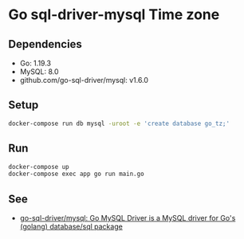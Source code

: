 # Go sql-driver-mysql Time zone

## Dependencies

- Go: 1.19.3
- MySQL: 8.0
- github.com/go-sql-driver/mysql: v1.6.0

## Setup

```sh
docker-compose run db mysql -uroot -e 'create database go_tz;'
```

## Run

```sh
docker-compose up
docker-compose exec app go run main.go
```

## See

- [go-sql-driver/mysql: Go MySQL Driver is a MySQL driver for Go's (golang) database/sql package](https://github.com/go-sql-driver/mysql)
